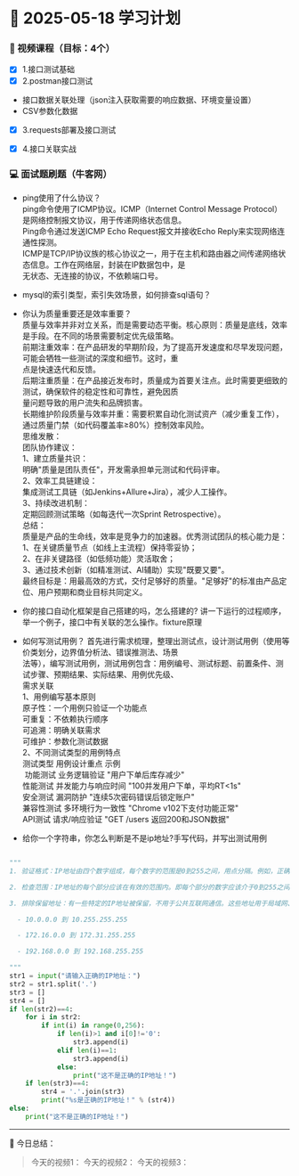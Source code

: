 # 📆 2025-05-18 学习计划

### 🎥 视频课程（目标：4个）

- [x] 1.接口测试基础
- [x] 2.postman接口测试
* 接口数据关联处理（json注入获取需要的响应数据、环境变量设置）
* CSV参数化数据
- [x] 3.requests部署及接口测试
- [x] 4.接口关联实战



### 💻 面试题刷题（牛客网）
* ping使用了什么协议？‌‌<br/>
‌ping命令使用了ICMP协议‌。ICMP（Internet Control Message Protocol）是网络控制报文协议，用于传递网络状态信息。‌‌<br/>
Ping命令通过发送ICMP Echo Request报文并接收Echo Reply来实现网络连通性探测‌。‌‌<br/>
ICMP是TCP/IP协议族的核心协议之一，用于在主机和路由器之间传递网络状态信息。工作在网络层，封装在IP数据包中，是‌‌<br/>
无状态、无连接的协议，不依赖端口号。

* mysql的索引类型，索引失效场景，如何排查sql语句？

* 你认为质量重要还是效率重要？‌‌<br/>
质量与效率并非对立关系，而是需要动态平衡。核心原则：质量是底线，效率是手段。在不同的场景需要制定优先级策略。‌‌<br/>
‌前期注重效率‌：在产品研发的早期阶段，为了提高开发速度和尽早发现问题，可能会牺牲一些测试的深度和细节。这时，重‌‌<br/>
点是快速迭代和反馈‌。‌‌<br/>
后期注重质量‌：在产品接近发布时，质量成为首要关注点。此时需要更细致的测试，确保软件的稳定性和可靠性，避免因质‌‌<br/>
量问题导致的用户流失和品牌损害‌。‌‌<br/>
长期维护阶段质量与效率并重：需要积累自动化测试资产（减少重复工作），通过质量门禁（如代码覆盖率≥80%）控制效率风险。‌‌<br/>
思维发散：‌‌<br/>
团队协作建议：‌‌<br/>
1、建立质量共识：‌‌<br/>
明确"质量是团队责任"，开发需承担单元测试和代码评审。‌‌<br/>
2、效率工具链建设：‌‌<br/>
集成测试工具链（如Jenkins+Allure+Jira），减少人工操作。‌‌<br/>
3、持续改进机制：‌‌<br/>
定期回顾测试策略（如每迭代一次Sprint Retrospective）。‌‌<br/>
总结：‌‌<br/>
质量是产品的生命线，效率是竞争力的加速器。优秀测试团队的核心能力是：‌‌<br/>
1、在关键质量节点（如线上主流程）保持零妥协；‌‌<br/>
2、在非关键路径（如低频功能）灵活取舍；‌‌<br/>
3、通过技术创新（如精准测试、AI辅助）实现"既要又要"。‌‌<br/>
最终目标是：用最高效的方式，交付足够好的质量。"足够好"的标准由产品定位、用户预期和商业目标共同定义。


* 你的接口自动化框架是自己搭建的吗，怎么搭建的? 讲一下运行的过程顺序，举一个例子，接口中有关联的怎么操作。fixture原理

* 如何写测试用例？
首先进行需求梳理，整理出测试点，设计测试用例（使用等价类划分，边界值分析法、错误推测法、场景‌‌<br/>
法等），编写测试用例，测试用例包含：用例编号、测试标题、前置条件、测试步骤、预期结果、实际结果、用例优先级、‌‌<br/>
需求关联‌‌<br/>
1、用例编写基本原则‌‌<br/>
原子性：一个用例只验证一个功能点‌‌<br/>
可重复：不依赖执行顺序‌‌<br/>
可追溯：明确关联需求‌‌<br/>
可维护：参数化测试数据‌‌<br/>
2、不同测试类型的用例特点‌‌<br/>
测试类型	用例设计重点	示例‌‌<br/>‌‌
功能测试	业务逻辑验证	"用户下单后库存减少"‌‌<br/>
性能测试	并发能力与响应时间	"100并发用户下单，平均RT<1s"‌‌<br/>
安全测试	漏洞防护	"连续5次密码错误后锁定账户"‌‌<br/>
兼容性测试	多环境行为一致性	"Chrome v102下支付功能正常"‌‌<br/>
API测试	请求/响应验证	"GET /users 返回200和JSON数据"


* 给你一个字符串，你怎么判断是不是ip地址?手写代码，并写出测试用例

```python

"""
1. 验证格式：IP地址由四个数字组成，每个数字的范围是0到255之间，用点分隔。例如，正确的IP地址格式为xxx.xxx.xxx.xxx，其中每个 "xxx" 都是一个数字。确保在IP地址中没有额外的字符、空格或特殊符号。

2. 检查范围：IP地址的每个部分应该在有效的范围内。即每个部分的数字应该介于0到255之间。例如，192.168.1.1 是一个有效的IP地址，而 256.168.1.1 或者 192.168.1.300 都是无效的。

3. 排除保留地址：有一些特定的IP地址被保留，不用于公共互联网通信。这些地址用于局域网、私有网络或特定目的。如果你得到的IP地址属于以下保留范围之一，那么它可能被标记为无效的IP地址：

  - 10.0.0.0 到 10.255.255.255

  - 172.16.0.0 到 172.31.255.255

  - 192.168.0.0 到 192.168.255.255

"""
str1 = input("请输入正确的IP地址：")
str2 = str1.split('.')
str3 = []
str4 = []
if len(str2)==4:
    for i in str2:
        if int(i) in range(0,256):
            if len(i)>1 and i[0]!='0':
                str3.append(i)
            elif len(i)==1:
                str3.append(i)
            else:
                print("这不是正确的IP地址！")
    if len(str3)==4:
        str4 = '.'.join(str3)
        print("%s是正确的IP地址！" % (str4))
else:
    print("这不是正确的IP地址！")
```

---

📝 今日总结：
> 今天的视频1：
  今天的视频2：
  今天的视频3：